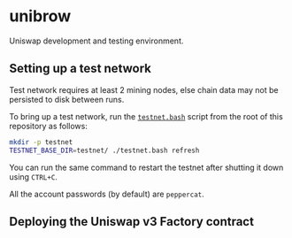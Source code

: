 # unibrow

Uniswap development and testing environment.

## Setting up a test network

Test network requires at least 2 mining nodes, else chain data may not be persisted to disk between
runs.

To bring up a test network, run the [`testnet.bash`](./testnet.bash) script from the root of this
repository as follows:
```bash
mkdir -p testnet
TESTNET_BASE_DIR=testnet/ ./testnet.bash refresh
```

You can run the same command to restart the testnet after shutting it down using `CTRL+C`.

All the account passwords (by default) are `peppercat`.

## Deploying the Uniswap v3 Factory contract

